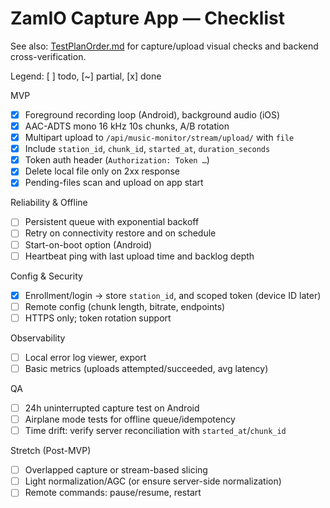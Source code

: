 # ZamIO Capture App — Checklist

See also: [TestPlanOrder.md](../TestPlanOrder.md) for capture/upload visual checks and backend cross-verification.

Legend: [ ] todo, [~] partial, [x] done

MVP
- [x] Foreground recording loop (Android), background audio (iOS)
- [x] AAC-ADTS mono 16 kHz 10s chunks, A/B rotation
- [x] Multipart upload to `/api/music-monitor/stream/upload/` with `file`
- [x] Include `station_id`, `chunk_id`, `started_at`, `duration_seconds`
- [x] Token auth header (`Authorization: Token …`)
- [x] Delete local file only on 2xx response
- [x] Pending-files scan and upload on app start

Reliability & Offline
- [ ] Persistent queue with exponential backoff
- [ ] Retry on connectivity restore and on schedule
- [ ] Start-on-boot option (Android)
- [ ] Heartbeat ping with last upload time and backlog depth

Config & Security
- [x] Enrollment/login → store `station_id`, and scoped token (device ID later)
- [ ] Remote config (chunk length, bitrate, endpoints)
- [ ] HTTPS only; token rotation support

Observability
- [ ] Local error log viewer, export
- [ ] Basic metrics (uploads attempted/succeeded, avg latency)

QA
- [ ] 24h uninterrupted capture test on Android
- [ ] Airplane mode tests for offline queue/idempotency
- [ ] Time drift: verify server reconciliation with `started_at`/`chunk_id`

Stretch (Post-MVP)
- [ ] Overlapped capture or stream-based slicing
- [ ] Light normalization/AGC (or ensure server-side normalization)
- [ ] Remote commands: pause/resume, restart
